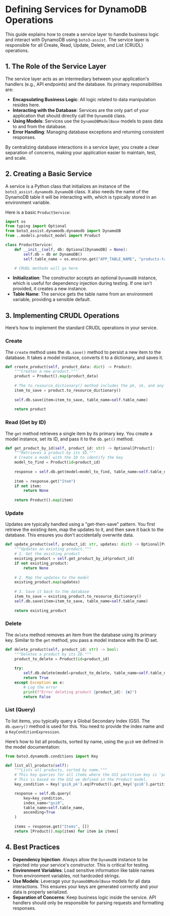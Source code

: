 # Defining Services for DynamoDB Operations

This guide explains how to create a service layer to handle business logic and interact with DynamoDB using `boto3-assist`. The service layer is responsible for all Create, Read, Update, Delete, and List (CRUDL) operations.

## 1. The Role of the Service Layer

The service layer acts as an intermediary between your application's handlers (e.g., API endpoints) and the database. Its primary responsibilities are:

-   **Encapsulating Business Logic**: All logic related to data manipulation resides here.
-   **Interacting with the Database**: Services are the only part of your application that should directly call the `DynamoDB` class.
-   **Using Models**: Services use the `DynamoDBModelBase` models to pass data to and from the database.
-   **Error Handling**: Managing database exceptions and returning consistent responses.

By centralizing database interactions in a service layer, you create a clear separation of concerns, making your application easier to maintain, test, and scale.

## 2. Creating a Basic Service

A service is a Python class that initializes an instance of the `boto3_assist.dynamodb.DynamoDB` class. It also needs the name of the DynamoDB table it will be interacting with, which is typically stored in an environment variable.

Here is a basic `ProductService`:

```python
import os
from typing import Optional
from boto3_assist.dynamodb.dynamodb import DynamoDB
from ..models.product_model import Product

class ProductService:
    def __init__(self, db: Optional[DynamoDB] = None):
        self.db = db or DynamoDB()
        self.table_name = os.environ.get("APP_TABLE_NAME", "products-table")

    # CRUDL methods will go here
```

-   **Initialization**: The constructor accepts an optional `DynamoDB` instance, which is useful for dependency injection during testing. If one isn't provided, it creates a new instance.
-   **Table Name**: The service gets the table name from an environment variable, providing a sensible default.

## 3. Implementing CRUDL Operations

Here’s how to implement the standard CRUDL operations in your service.

### Create

The `create` method uses the `db.save()` method to persist a new item to the database. It takes a model instance, converts it to a dictionary, and saves it.

```python
def create_product(self, product_data: dict) -> Product:
    """Creates a new product."""
    product = Product().map(product_data)
    
    # The to_resource_dictionary() method includes the pk, sk, and any GSI keys
    item_to_save = product.to_resource_dictionary()
    
    self.db.save(item=item_to_save, table_name=self.table_name)
    
    return product
```

### Read (Get by ID)

The `get` method retrieves a single item by its primary key. You create a model instance, set its ID, and pass it to the `db.get()` method.

```python
def get_product_by_id(self, product_id: str) -> Optional[Product]:
    """Retrieves a product by its ID."""
    # Create a model with the ID to identify the key
    model_to_find = Product(id=product_id)
    
    response = self.db.get(model=model_to_find, table_name=self.table_name)
    
    item = response.get("Item")
    if not item:
        return None
        
    return Product().map(item)
```

### Update

Updates are typically handled using a "get-then-save" pattern. You first retrieve the existing item, map the updates to it, and then save it back to the database. This ensures you don't accidentally overwrite data.

```python
def update_product(self, product_id: str, updates: dict) -> Optional[Product]:
    """Updates an existing product."""
    # 1. Get the existing product
    existing_product = self.get_product_by_id(product_id)
    if not existing_product:
        return None
        
    # 2. Map the updates to the model
    existing_product.map(updates)
    
    # 3. Save it back to the database
    item_to_save = existing_product.to_resource_dictionary()
    self.db.save(item=item_to_save, table_name=self.table_name)
    
    return existing_product
```

### Delete

The `delete` method removes an item from the database using its primary key. Similar to the `get` method, you pass a model instance with the ID set.

```python
def delete_product(self, product_id: str) -> bool:
    """Deletes a product by its ID."""
    product_to_delete = Product(id=product_id)
    
    try:
        self.db.delete(model=product_to_delete, table_name=self.table_name)
        return True
    except Exception as e:
        # Log the error
        print(f"Error deleting product {product_id}: {e}")
        return False
```

### List (Query)

To list items, you typically query a Global Secondary Index (GSI). The `db.query()` method is used for this. You need to provide the index name and a `KeyConditionExpression`.

Here’s how to list all products, sorted by name, using the `gsi0` we defined in the model documentation:

```python
from boto3.dynamodb.conditions import Key

def list_all_products(self):
    """Lists all products, sorted by name."""
    # This key queries for all items where the GSI partition key is 'products'.
    # This is based on the GSI we defined in the Product model.
    key_condition = Key('gsi0_pk').eq(Product().get_key('gsi0').partition_key.value())

    response = self.db.query(
        key=key_condition,
        index_name="gsi0",
        table_name=self.table_name,
        ascending=True
    )
    
    items = response.get("Items", [])
    return [Product().map(item) for item in items]
```

## 4. Best Practices

-   **Dependency Injection**: Always allow the `DynamoDB` instance to be injected into your service's constructor. This is critical for testing.
-   **Environment Variables**: Load sensitive information like table names from environment variables, not hardcoded strings.
-   **Use Models**: Leverage your `DynamoDBModelBase` models for all data interactions. This ensures your keys are generated correctly and your data is properly serialized.
-   **Separation of Concerns**: Keep business logic inside the service. API handlers should only be responsible for parsing requests and formatting responses.
